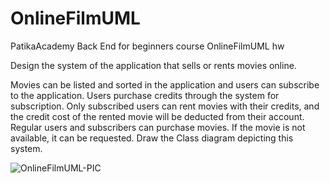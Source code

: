# OnlineFilmUML
PatikaAcademy Back End for beginners course OnlineFilmUML hw


Design the system of the application that sells or rents movies online.

Movies can be listed and sorted in the application and users can subscribe to the application.
Users purchase credits through the system for subscription.
Only subscribed users can rent movies with their credits, and the credit cost of the rented movie will be deducted from their account.
Regular users and subscribers can purchase movies.
If the movie is not available, it can be requested.
Draw the Class diagram depicting this system.





![OnlineFilmUML-PIC](https://github.com/YYigitGokmen/OnlineFilmUML/assets/157407435/1903edd7-1535-4486-ba69-1fda0d6266ab)














